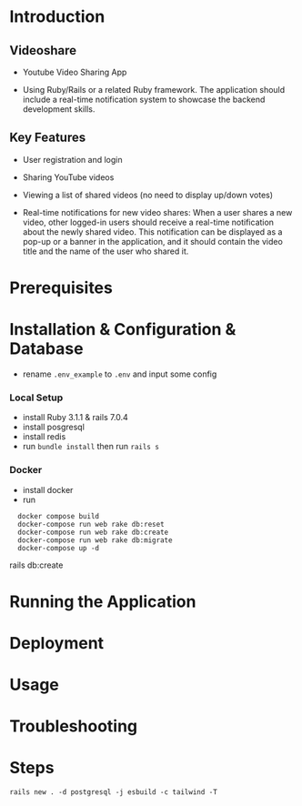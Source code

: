 
# Introduction
## Videoshare

- Youtube Video Sharing App

- Using Ruby/Rails or a related Ruby framework. The application should include a real-time notification system to showcase the backend development skills.

## Key Features

- User registration and login

- Sharing YouTube videos

- Viewing a list of shared videos (no need to display up/down votes)

- Real-time notifications for new video shares: When a user shares a new video, other logged-in users should receive a real-time notification about the newly shared video. This notification can be displayed as a pop-up or a banner in the application, and it should contain the video title and the name of the user who shared it.

# Prerequisites

# Installation & Configuration & Database

- rename `.env_example` to `.env` and input some config

### Local Setup

- install Ruby 3.1.1 & rails 7.0.4
- install posgresql
- install redis
- run `bundle install` then run `rails s`

### Docker

- install docker
- run

```
  docker compose build
  docker-compose run web rake db:reset
  docker-compose run web rake db:create
  docker-compose run web rake db:migrate
  docker-compose up -d
```

rails db:create



# Running the Application

# Deployment

# Usage

# Troubleshooting

# Steps 

```
rails new . -d postgresql -j esbuild -c tailwind -T
```